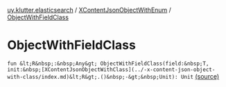 [uy.klutter.elasticsearch](../index.md) / [XContentJsonObjectWithEnum](index.md) / [ObjectWithFieldClass](.)


# ObjectWithFieldClass
`fun &lt;R&nbsp;:&nbsp;Any&gt; ObjectWithFieldClass(field:&nbsp;T, init:&nbsp;[XContentJsonObjectWithClass](../-x-content-json-object-with-class/index.md)&lt;R&gt;.()&nbsp;-&gt;&nbsp;Unit): Unit` [(source)](https://github.com/kohesive/klutter/blob/master/elasticsearch-jdk7/src/main/kotlin/uy/klutter/elasticsearch/XContent.kt#L29)


